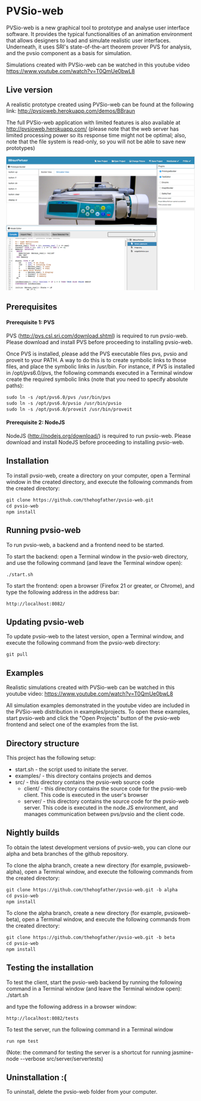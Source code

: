 PVSio-web
=========

PVSio-web is a new graphical tool to prototype and analyse user interface software. It provides the typical functionalities of an animation environment that allows designers to load and simulate realistic user interfaces. Underneath, it uses SRI's state-of-the-art theorem prover PVS for analysis, and the pvsio component as a basis for simulation. 

Simulations created with PVSio-web can be watched in this youtube video https://www.youtube.com/watch?v=T0QmUe0bwL8

Live version
------------

A realistic prototype created using PVSio-web can be found at the following link:
http://pvsioweb.herokuapp.com/demos/BBraun

The full PVSio-web application with limited features is also available at http://pvsioweb.herokuapp.com/ 
(please note that the web server has limited processing power so its response time might not be optimal; also, note that the file system is read-only, so you will not be able to save new prototypes)

![Screenshot](screenshot.png?raw=true)


Prerequisites
-------------
#### Prerequisite 1: PVS
PVS (http://pvs.csl.sri.com/download.shtml) is required to run pvsio-web. Please download and install PVS before proceeding to installing pvsio-web.

Once PVS is installed, please add the PVS executable files pvs, pvsio and proveit to your PATH. A way to do this is to create symbolic links to those files, and place the symbolic links in /usr/bin. For instance, if PVS is installed in /opt/pvs6.0/pvs, the following commands executed in a Terminal window create the required symbolic links (note that you need to specify absolute paths):

    sudo ln -s /opt/pvs6.0/pvs /usr/bin/pvs
    sudo ln -s /opt/pvs6.0/pvsio /usr/bin/pvsio
    sudo ln -s /opt/pvs6.0/proveit /usr/bin/proveit

#### Prerequisite 2: NodeJS
NodeJS (http://nodejs.org/download/) is required to run pvsio-web. Please download and install NodeJS before proceeding to installing pvsio-web.

Installation
------------
To install pvsio-web, create a directory on your computer, open a Terminal window in the created directory, and execute the following commands from the created directory:

    git clone https://github.com/thehogfather/pvsio-web.git
    cd pvsio-web
    npm install


Running pvsio-web
-----------------
To run pvsio-web, a backend and a frontend need to be started.

To start the backend: open a Terminal window in the pvsio-web directory, and use the following command (and leave the Terminal window open):

    ./start.sh

To start the frontend: open a browser (Firefox 21 or greater, or Chrome), and type the following address in the address bar:

    http://localhost:8082/

Updating pvsio-web
------------------
To update pvsio-web to the latest version, open a Terminal window, and execute the following command from the pvsio-web directory:

	git pull

Examples
--------
Realistic simulations created with PVSio-web can be watched in this youtube video: https://www.youtube.com/watch?v=T0QmUe0bwL8

All simulation examples demonstrated in the youtube video are included in the PVSio-web distribution in examples/projects. To open these examples, start pvsio-web and click the "Open Projects" button of the pvsio-web frontend and select one of the examples from the list.


Directory structure
-------------------
This project has the following setup:

* start.sh - the script used to initiate the server.
* examples/ - this directory contains projects and demos
* src/ - this directory contains the pvsio-web source code
	* client/ - this directory contains the source code for the pvsio-web client. This code is executed in the user's browser
	* server/ - this directory contains the source code for the pvsio-web server. This code is executed in the node.JS environment, and manages communication between pvs/pvsio and the client code.


Nightly builds
--------------
To obtain the latest development versions of pvsio-web, you can clone our alpha and beta branches of the github repository.

To clone the alpha branch, create a new directory (for example, pvsioweb-alpha), open a Terminal window, and execute the following commands from the created directory:

    git clone https://github.com/thehogfather/pvsio-web.git -b alpha
    cd pvsio-web
    npm install

To clone the alpha branch, create a new directory (for example, pvsioweb-beta), open a Terminal window, and execute the following commands from the created directory:

    git clone https://github.com/thehogfather/pvsio-web.git -b beta
    cd pvsio-web
    npm install


Testing the installation
------------------------
To test the client, start the pvsio-web backend by running the following command in a Terminal window (and leave the Terminal window open):
	./start.sh
	
and type the following address in a browser window:

	http://localhost:8082/tests
	
To test the server, run the following command in a Terminal window

	run npm test
	
(Note: the command for testing the server is a shortcut for running jasmine-node --verbose src/server/servertests)


Uninstallation :(
--------------
To uninstall, delete the pvsio-web folder from your computer.
	
